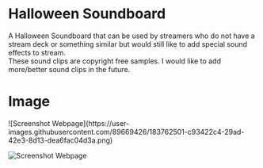 # Halloween Soundboard
 A Halloween Soundboard that can be used by streamers who do not have a stream deck or something similar but would still like to add special sound effects to stream. <br> These sound clips are copyright free samples. I would like to add more/better sound clips in the future.
 
<h1> Image </h1>
![Screenshot Webpage](https://user-images.githubusercontent.com/89669426/183762501-c93422c4-29ad-42e3-8d13-dea6fac04d3a.png)

![Screenshot Webpage](https://user-images.githubusercontent.com/89669426/183762854-feb359b7-252e-426a-bb70-67066ceee847.png)
